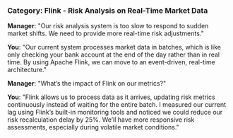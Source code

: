 ### **Category: Flink - Risk Analysis on Real-Time Market Data**

**Manager**: "Our risk analysis system is too slow to respond to sudden market shifts. We need to provide more real-time risk adjustments."

**You**: "Our current system processes market data in batches, which is like only checking your bank account at the end of the day rather than in real time. By using Apache Flink, we can move to an event-driven, real-time architecture."

**Manager**: "What’s the impact of Flink on our metrics?"

**You**: "Flink allows us to process data as it arrives, updating risk metrics continuously instead of waiting for the entire batch. I measured our current lag using Flink’s built-in monitoring tools and noticed we could reduce our risk recalculation delay by 25%. We’ll have more responsive risk assessments, especially during volatile market conditions."
